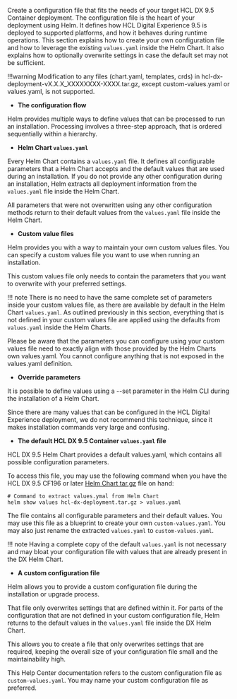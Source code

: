 Create a configuration file that fits the needs of your target HCL DX 9.5 Container deployment. The configuration file is the heart of your deployment using Helm. It defines how HCL Digital Experience 9.5 is deployed to supported platforms, and how it behaves during runtime operations. This section explains how to create your own configuration file and how to leverage the existing `values.yaml` inside the Helm Chart. It also explains how to optionally overwrite settings in case the default set may not be sufficient.

!!!warning
    Modification to any files \(chart.yaml, templates, crds\) in hcl-dx-deployment-vX.X.X\_XXXXXXXX-XXXX.tar.gz, except custom-values.yaml or values.yaml, is not supported.

-   **The configuration flow**

Helm provides multiple ways to define values that can be processed to run an installation. Processing involves a three-step approach, that is ordered sequentially within a hierarchy.

-   **Helm Chart `values.yaml`**

Every Helm Chart contains a `values.yaml` file. It defines all configurable parameters that a Helm Chart accepts and the default values that are used during an installation. If you do not provide any other configuration during an installation, Helm extracts all deployment information from the `values.yaml` file inside the Helm Chart.

All parameters that were not overwritten using any other configuration methods return to their default values from the `values.yaml` file inside the Helm Chart.

-   **Custom value files**

Helm provides you with a way to maintain your own custom values files. You can specify a custom values file you want to use when running an installation.

This custom values file only needs to contain the parameters that you want to overwrite with your preferred settings.

!!! note
    There is no need to have the same complete set of parameters inside your custom values file, as there are available by default in the Helm Chart `values.yaml`. As outlined previously in this section, everything that is not defined in your custom values file are applied using the defaults from `values.yaml` inside the Helm Charts.

Please be aware that the parameters you can configure using your custom values file need to exactly align with those provided by the Helm Charts own values.yaml. You cannot configure anything that is not exposed in the values.yaml definition.

-   **Override parameters**

It is possible to define values using a --set parameter in the Helm CLI during the installation of a Helm Chart.

Since there are many values that can be configured in the HCL Digital Experience deployment, we do not recommend this technique, since it makes installation commands very large and confusing.

-   **The default HCL DX 9.5 Container `values.yaml` file**

HCL DX 9.5 Helm Chart provides a default values.yaml, which contains all possible configuration parameters.

To access this file, you may use the following command when you have the HCL DX 9.5 CF196 or later [Helm Chart tar.gz](docker.md) file on hand:

```
# Command to extract values.ymal from Helm Chart
helm show values hcl-dx-deployment.tar.gz > values.yaml
```

The file contains all configurable parameters and their default values. You may use this file as a blueprint to create your own `custom-values.yaml`. You may also just rename the extracted `values.yaml` to `custom-values.yaml`.

!!! note
    Having a complete copy of the default `values.yaml` is not necessary and may bloat your configuration file with values that are already present in the DX Helm Chart.

-   **A custom configuration file**

Helm allows you to provide a custom configuration file during the installation or upgrade process.

That file only overwrites settings that are defined within it. For parts of the configuration that are not defined in your custom configuration file, Helm returns to the default values in the `values.yaml` file inside the DX Helm Chart.

This allows you to create a file that only overwrites settings that are required, keeping the overall size of your configuration file small and the maintainability high.

This Help Center documentation refers to the custom configuration file as `custom-values.yaml`. You may name your custom configuration file as preferred.